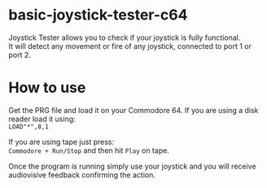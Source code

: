 # basic-joystick-tester-c64
Joystick Tester allows you to check if your joystick is fully functional.  
It will detect any movement or fire of any joystick, connected to port 1 or port 2. 

# How to use
Get the PRG file and load it on your Commodore 64.
If you are using a disk reader load it using:  
```LOAD"*",8,1```

If you are using tape just press:  
```Commodore + Run/Stop``` and then hit ```Play``` on tape.

Once the program is running simply use your joystick and you will receive audiovisive feedback confirming the action. 
